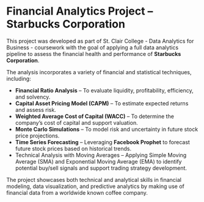 # Financial Analytics Project – Starbucks Corporation

This project was developed as part of St. Clair College - Data Analytics for Business - coursework with the goal of applying a full data analytics pipeline to assess the financial health and performance of **Starbucks Corporation**.

The analysis incorporates a variety of financial and statistical techniques, including:

* **Financial Ratio Analysis** – To evaluate liquidity, profitability, efficiency, and solvency.
* **Capital Asset Pricing Model (CAPM)** – To estimate expected returns and assess risk.
* **Weighted Average Cost of Capital (WACC)** – To determine the company’s cost of capital and support valuation.
* **Monte Carlo Simulations** – To model risk and uncertainty in future stock price projections.
* **Time Series Forecasting** – Leveraging **Facebook Prophet** to forecast future stock prices based on historical trends.
* Technical Analysis with Moving Averages – Applying Simple Moving Average (SMA) and Exponential Moving Average (EMA) to identify potential buy/sell signals and support trading strategy development.

The project showcases both technical and analytical skills in financial modeling, data visualization, and predictive analytics by making use of financial data from a worldwide known coffee company.

